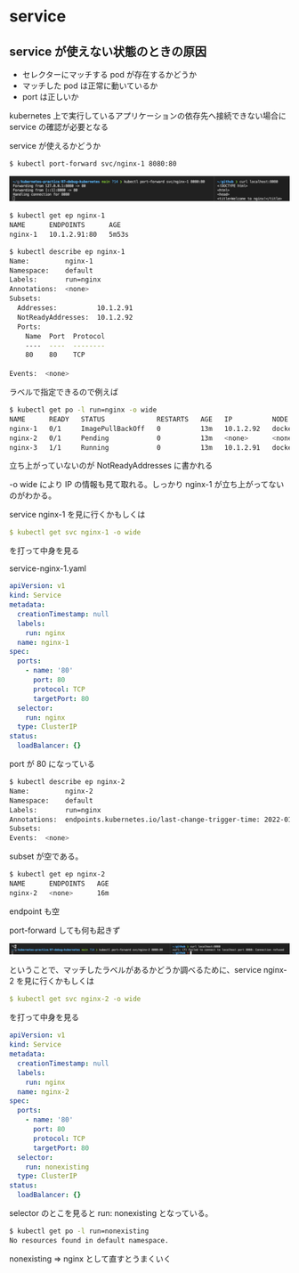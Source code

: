 # service

## service が使えない状態のときの原因

- セレクターにマッチする pod が存在するかどうか
- マッチした pod は正常に動いているか
- port は正しいか

kubernetes 上で実行しているアプリケーションの依存先へ接続できない場合に service の確認が必要となる

service が使えるかどうか

```bash
$ kubectl port-forward svc/nginx-1 8080:80
```

![](images/service-portforward.png)

```bash
$ kubectl get ep nginx-1
NAME      ENDPOINTS      AGE
nginx-1   10.1.2.91:80   5m53s
```

```bash
$ kubectl describe ep nginx-1
Name:         nginx-1
Namespace:    default
Labels:       run=nginx
Annotations:  <none>
Subsets:
  Addresses:          10.1.2.91
  NotReadyAddresses:  10.1.2.92
  Ports:
    Name  Port  Protocol
    ----  ----  --------
    80    80    TCP

Events:  <none>
```

ラベルで指定できるので例えば

```sh
$ kubectl get po -l run=nginx -o wide
NAME      READY   STATUS             RESTARTS   AGE   IP          NODE             NOMINATED NODE   READINESS GATES
nginx-1   0/1     ImagePullBackOff   0          13m   10.1.2.92   docker-desktop   <none>           <none>
nginx-2   0/1     Pending            0          13m   <none>      <none>           <none>           <none>
nginx-3   1/1     Running            0          13m   10.1.2.91   docker-desktop   <none>           <none>
```

立ち上がっていないのが NotReadyAddresses に書かれる

-o wide により IP の情報も見て取れる。しっかり nginx-1 が立ち上がってないのがわかる。

service nginx-1 を見に行くかもしくは

```yaml
$ kubectl get svc nginx-1 -o wide
```

を打って中身を見る

service-nginx-1.yaml

```yaml
apiVersion: v1
kind: Service
metadata:
  creationTimestamp: null
  labels:
    run: nginx
  name: nginx-1
spec:
  ports:
    - name: '80'
      port: 80
      protocol: TCP
      targetPort: 80
  selector:
    run: nginx
  type: ClusterIP
status:
  loadBalancer: {}
```

port が 80 になっている

```sh
$ kubectl describe ep nginx-2 
Name:         nginx-2
Namespace:    default
Labels:       run=nginx
Annotations:  endpoints.kubernetes.io/last-change-trigger-time: 2022-01-14T12:04:00Z
Subsets:
Events:  <none>
```

subset が空である。

```sh
$ kubectl get ep nginx-2
NAME      ENDPOINTS   AGE
nginx-2   <none>      16m
```

endpoint も空

port-forward しても何も起きず

![](images/service-no.png)

ということで、マッチしたラベルがあるかどうか調べるために、service nginx-2 を見に行くかもしくは

```yaml
$ kubectl get svc nginx-2 -o wide
```

を打って中身を見る

```yaml
apiVersion: v1
kind: Service
metadata:
  creationTimestamp: null
  labels:
    run: nginx
  name: nginx-2
spec:
  ports:
    - name: '80'
      port: 80
      protocol: TCP
      targetPort: 80
  selector:
    run: nonexisting
  type: ClusterIP
status:
  loadBalancer: {}
```

selector のとこを見ると run: nonexisting となっている。

```sh
$ kubectl get po -l run=nonexisting
No resources found in default namespace.
```

nonexisting ⇒ nginx として直すとうまくいく
